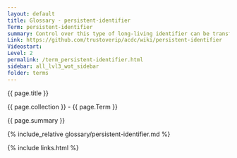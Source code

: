 ```yaml
---
layout: default
title: Glossary - persistent-identifier
Term: persistent-identifier
summary: Control over this type of long-living identifier can be transferred by rotating keys.
Link: https://github.com/trustoverip/acdc/wiki/persistent-identifier
Videostart: 
Level: 2
permalink: /term_persistent-identifier.html
sidebar: all_lvl3_wot_sidebar
folder: terms
---
```


{{ page.title }}

{{ page.collection }} - {{ page.Term }}

   {{ page.summary }}

{% include_relative glossary/persistent-identifier.md %}

 {% include links.html %} 
